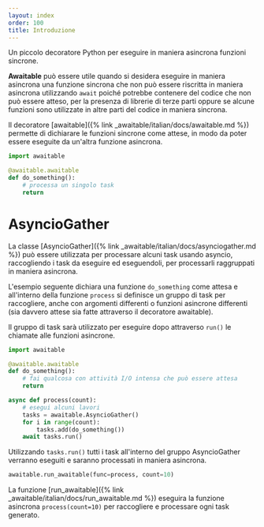 ```yaml
---
layout: index
order: 100
title: Introduzione
---
```

Un piccolo decoratore Python per eseguire in maniera asincrona funzioni
sincrone.

**Awaitable** può essere utile quando si desidera eseguire in maniera asincrona
una funzione sincrona che non può essere riscritta in maniera asincrona
utilizzando `await` poiché potrebbe contenere del codice che non può essere
atteso, per la presenza di librerie di terze parti oppure se alcune funzioni
sono utilizzate in altre parti del codice in maniera sincrona.

Il decoratore [awaitable]({% link _awaitable/italian/docs/awaitable.md %})
permette di dichiarare le funzioni sincrone come attese, in modo da poter essere
eseguite da un'altra funzione asincrona.

```python
import awaitable

@awaitable.awaitable
def do_something():
    # processa un singolo task
    return
```

# AsyncioGather

La classe [AsyncioGather]({% link _awaitable/italian/docs/asynciogather.md %})
può essere utilizzata per processare alcuni task usando asyncio, raccogliendo i
task da eseguire ed eseguendoli, per processarli raggruppati in maniera asincrona.

L'esempio seguente dichiara una funzione `do_something` come attesa e all'interno
della funzione `process` si definisce un gruppo di task per raccogliere, anche
con argomenti differenti o funzioni asincrone differenti (sia davvero attese sia
fatte attraverso il decoratore awaitable).

Il gruppo di task sarà utilizzato per eseguire dopo attraverso `run()` le chiamate
alle funzioni asincrone.

```python
import awaitable

@awaitable.awaitable
def do_something():
    # fai qualcosa con attività I/O intensa che può essere attesa
    return

async def process(count):
    # esegui alcuni lavori
    tasks = awaitable.AsyncioGather()
    for i in range(count):
        tasks.add(do_something())
    await tasks.run()
```

Utilizzando `tasks.run()` tutti i task all'interno del gruppo AsyncioGather
verranno eseguiti e saranno processati in maniera asincrona.

```python
awaitable.run_awaitable(func=process, count=10)
```

La funzione [run_awaitable]({% link _awaitable/italian/docs/run_awaitable.md %})
eseguira la funzione asincrona `process(count=10)` per raccogliere e processare
ogni task generato.
